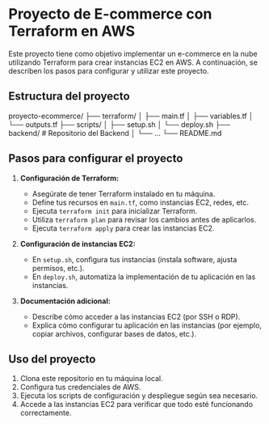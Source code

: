 # Proyecto de E-commerce con Terraform en AWS

Este proyecto tiene como objetivo implementar un e-commerce en la nube utilizando Terraform para crear instancias EC2 en AWS. A continuación, se describen los pasos para configurar y utilizar este proyecto.

## Estructura del proyecto

proyecto-ecommerce/
├── terraform/
│   ├── main.tf
│   ├── variables.tf
│   └── outputs.tf
├── scripts/
│   ├── setup.sh
│   └── deploy.sh
├── backend/  # Repositorio del Backend
│   └── ...
└── README.md

## Pasos para configurar el proyecto

1. **Configuración de Terraform:**
   - Asegúrate de tener Terraform instalado en tu máquina.
   - Define tus recursos en `main.tf`, como instancias EC2, redes, etc.
   - Ejecuta `terraform init` para inicializar Terraform.
   - Utiliza `terraform plan` para revisar los cambios antes de aplicarlos.
   - Ejecuta `terraform apply` para crear las instancias EC2.

2. **Configuración de instancias EC2:**
   - En `setup.sh`, configura tus instancias (instala software, ajusta permisos, etc.).
   - En `deploy.sh`, automatiza la implementación de tu aplicación en las instancias.

3. **Documentación adicional:**
   - Describe cómo acceder a las instancias EC2 (por SSH o RDP).
   - Explica cómo configurar tu aplicación en las instancias (por ejemplo, copiar archivos, configurar bases de datos, etc.).

## Uso del proyecto

1. Clona este repositorio en tu máquina local.
2. Configura tus credenciales de AWS.
3. Ejecuta los scripts de configuración y despliegue según sea necesario.
4. Accede a las instancias EC2 para verificar que todo esté funcionando correctamente.


